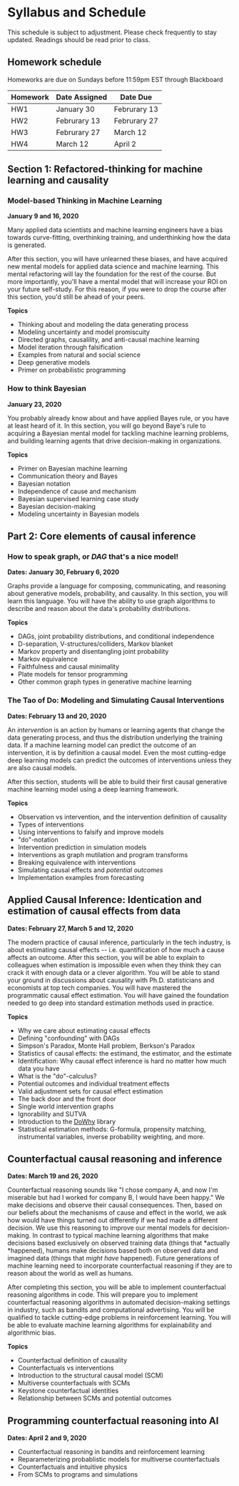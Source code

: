 # Syllabus and Schedule

This schedule is subject to adjustment.  Please check frequently to stay updated.  Readings should be read prior to class.

## Homework schedule

Homeworks are due on Sundays before 11:59pm EST through Blackboard

| Homework | Date Assigned | Date Due     |
|----------|---------------|--------------|
| HW1      | January 30    | Februrary 13 |
| HW2      | Februrary 13  | Februrary 27 |
| HW3      | Februrary 27  | March 12     |
| HW4      | March 12      | April 2      |


## Section 1: Refactored-thinking for machine learning and causality

### Model-based Thinking in Machine Learning

**January 9 and 16, 2020**

Many applied data scientists and machine learning engineers have a bias towards curve-fitting, overthinking training, and underthinking how the data is generated.

After this section, you will have unlearned these biases, and have acquired new mental models for applied data science and machine learning.  This mental refactoring will lay the foundation for the rest of the course.  But more importantly, you'll have a mental model that will increase your ROI on your future self-study.  For this reason, if you were to drop the course after this section, you'd still be ahead of your peers.

**Topics**

* Thinking about and modeling the data generating process
* Modeling uncertainty and model promiscuity
* Directed graphs, causalility, and anti-causal machine learning
* Model iteration through falsification
* Examples from natural and social science
* Deep generative models
* Primer on probabilistic programming

### How to think Bayesian

**January 23, 2020**

You probably already know about and have applied Bayes rule, or you have at least heard of it.  In this section, you will go beyond Baye's rule to acquiring a Bayesian mental model for tackling machine learning problems, and building learning agents that drive decision-making in organizations.

**Topics**

* Primer on Bayesian machine learning
* Communication theory and Bayes
* Bayesian notation
* Independence of cause and mechanism
* Bayesian supervised learning case study
* Bayesian decision-making
* Modeling uncertainty in Bayesian models

## Part 2: Core elements of causal inference

### How to speak graph, or *DAG* that's a nice model!

**Dates: January 30, February 6, 2020**

Graphs provide a language for composing, communicating, and reasoning about generative models, probability, and causality.  In this section, you will learn this language.  You will have the ability to use graph algorithms to describe and reason about the data's probability distributions.   

**Topics**

* DAGs, joint probability distributions, and conditional independence
* D-separation, V-structures/colliders, Markov blanket
* Markov property and disentangling joint probability 
* Markov equivalence
* Faithfulness and causal minimality
* Plate models for tensor programming
* Other common graph types in generative machine learning

### The Tao of Do: Modeling and Simulating Causal Interventions

**Dates: February 13 and 20, 2020**

An *intervention* is an action by humans or learning agents that change the data generating process, and thus the distribution underlying the training data.  If a machine learning model can predict the outcome of an intervention, it is by definition a causal model.  Even the most cutting-edge deep learning models can predict the outcomes of interventions unless they are also causal models.

After this section, students will be able to build their first causal generative machine learning model using a deep learning framework.

**Topics**

* Observation vs intervention, and the intervention definition of causality
* Types of interventions
* Using interventions to falsify and improve models
* "do"-notation
* Intervention prediction in simulation models
* Interventions as graph mutilation and program transforms
* Breaking equivalence with interventions
* Simulating causal effects and *potential outcomes*
* Implementation examples from forecasting

## Applied Causal Inference: Identication and estimation of causal effects from data

**Dates: February 27, March 5 and 12, 2020**

The modern practice of causal inference, particularly in the tech industry, is about estimating causal effects -- i.e. quantification of how much a cause affects an outcome.  After this section, you will be able to explain to colleagues when estimation is impossible even when they think they can crack it with enough data or a clever algorithm.  You will be able to stand your ground in discussions about causality with Ph.D. statisticians and economists at top tech companies.  You will have mastered the programmatic causal effect estimation.  You will have gained the foundation needed to go deep into standard estimation methods used in practice.

**Topics**

* Why we care about estimating causal effects
* Defining "confounding" with DAGs
* Simpson's Paradox, Monte Hall problem, Berkson's Paradox
* Statistics of causal effects: the estimand, the estimator, and the estimate
* Identification: Why causal effect inference is hard no matter how much data you have
* What is the "do"-calculus?
* Potential outcomes and individual treatment effects
* Valid adjustment sets for causal effect estimation
* The back door and the front door
* Single world intervention graphs
* Ignorability and SUTVA
* Introduction to the [DoWhy](https://www.microsoft.com/en-us/research/blog/dowhy-a-library-for-causal-inference/) library
* Statistical estimation methods: G-formula, propensity matching, instrumental variables, inverse probability weighting, and more.

## Counterfactual causal reasoning and inference

**Dates: March 19 and 26, 2020**

Counterfactual reasoning sounds like "I chose company A, and now I'm miserable but had I worked for company B, I would have been happy."  We make decisions and observe their causal consequences.  Then, based on our beliefs about the mechanisms of cause and effect in the world, we ask how would have things turned out differently if we had made a different decision.  We use this reasoning to improve our mental models for decision-making.  In contrast to typical machine learning algorithms that make decisions based exclusively on observed training data (things that *actually *happened), humans make decisions based both on observed data and imagined data (things that *might have* happened).  Future generations of machine learning need to incorporate counterfactual reasoning if they are to reason about the world as well as humans.

After completing this section, you will be able to implement counterfactual reasoning algorithms in code.  This will prepare you to implement counterfactual reasoning algorithms in automated decision-making settings in industry, such as bandits and computational advertising. You will be qualified to tackle cutting-edge problems in reinforcement learning.  You will be able to evaluate machine learning algorithms for explainability and algorithmic bias.

**Topics**

* Counterfactual definition of causality
* Counterfactuals vs interventions
* Introduction to the structural causal model (SCM)
* Multiverse counterfactuals with SCMs
* Keystone counterfactual identities
* Relationship between SCMs and potential outcomes

## Programming counterfactual reasoning into AI

**Dates: April 2 and 9, 2020**

* Counterfactual reasoning in bandits and reinforcement learning
* Reparameterizing probablistic models for multiverse counterfactuals
* Counterfactuals and intuitive physics
* From SCMs to programs and simulations
